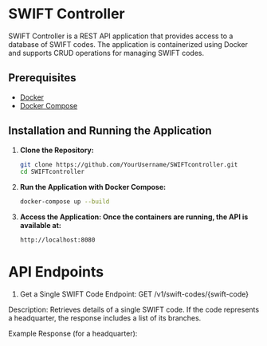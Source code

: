 # SWIFT Controller

SWIFT Controller is a REST API application that provides access to a database of SWIFT codes. The application is containerized using Docker and supports CRUD operations for managing SWIFT codes.

## Prerequisites

- [Docker](https://www.docker.com/)
- [Docker Compose](https://docs.docker.com/compose/)

## Installation and Running the Application

1. **Clone the Repository:**
   ```bash
   git clone https://github.com/YourUsername/SWIFTcontroller.git
   cd SWIFTcontroller
2. **Run the Application with Docker Compose:**
   ```bash
   docker-compose up --build

4. **Access the Application: Once the containers are running, the API is available at:**
   ```bash
   http://localhost:8080
   
# API Endpoints
1. Get a Single SWIFT Code
Endpoint: GET /v1/swift-codes/{swift-code}

Description: Retrieves details of a single SWIFT code. If the code represents a headquarter, the response includes a list of its branches.

Example Response (for a headquarter):

